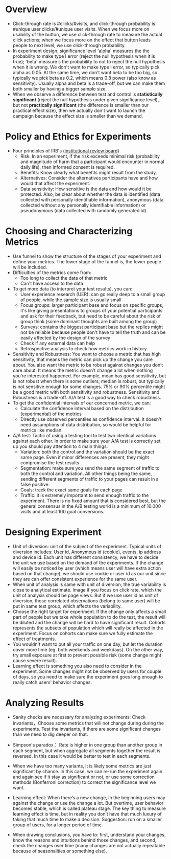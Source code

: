 # Overview
* Click-through rate is #clicks/#visits, and click-through probability is #unique user clicks/#unique user visits. When we focus more on usability of the button, we use click-through rate to measure the actual click actions; when we focus more on the effect that button leads people to next level, we use click-through probability.
* In experiment design, significance level 'alpha' measures the the probability to make type I error (reject the null hypothesis when it is true); 'beta' measure s the probability to not to reject the null hypothesis when it is wrong. We don't want to make type I error, so typically pick alpha as 0.05. At the same time, we don't want beta to be too big, so typically we pick beta as 0.2, which means 0.8 power (also know as sensitivity). Usually alpha and beta is a trade-off, but we can make them both smaller by having a bigger sample size.
* When we observe a difference between test and control is **statistically significant** (reject the null hypothesis under given significance level), but not **practically significant** (the difference is smaller than our practical effect size), then we actually don't want to launch the campaign because the effect size is smaller than we demand.

# Policy and Ethics for Experiments
* Four principles of IRB's ([institutional review board](https://en.wikipedia.org/wiki/Institutional_review_board))
  * Risk: In an experiment, if the risk exceeds minimal risk (probability and magnitude of harm that a participant would encounter in normal daily life), then informed consent is required.
  * Benefits: Know clearly what benefits might result from the study.
  * Alternatives: Consider the alternatives participants have and how would that affect the experiment.
  * Data sensitivity: How sensitive is the data and how would it be protected. Also, be clear about whether the data is identified (data collected with personally identifiable information), anonymous (data collected without any personally identifiable information) or pseudonymous (data collected with randomly generated id).

# Choosing and Characterizing Metrics
* Use funnel to show the structure of the stages of your experiment and define your metrics. The lower stage of the funnel is, the fewer people will be included.
* Difficulties of the metrics come from:
  * Too long to collect the data of that metric
  * Can't have access to the data
* To get more data (to interpret your test results), you can:
  * User experience research (UER): can go really deep to a small group of people, while the sample size is usually small
  * Focus groups: larger participant base and focus on specific groups, it's like giving presentations to groups of your potential participants and ask for their feedback, but need to be careful about the risk of group think (some dominant thoughts are built among the group)
  * Surveys: contains the biggest participant base but the replies might not be reliable because people don't have to tell the truth and can be easily affected by the design of the survey
  * Check if any external data can help
  * Retrospective analysis to check how metrics work in history.
* Sensitivity and Robustness: You want to choose a metric that has high sensitivity, that means the metric can pick up the change you care about. You also want the metric to be robust against changes you don’t care about. It means the metric doesn’t change a lot when nothing you’re interested happened. For example, mean has good sensitivity, but is not robust when there is some outliers; median is robust, but typically is not sensitive enough for some changes. 75% or 90% percentile might be a good metric with both sensitivity and robustness. Sensitivity and Robustness is a trade-off. A/A test is a good way to check robustness.
* To get the confidential intervals of our concerned metric, we can:
  * Calculate the confidence interval based on the distribution (experimental) of the metrics
  * Directly use observed percentiles as confidence interval. It doesn't need assumptions of data distribution, so would be helpful for metrics like median.
* A/A test: Tactic of using a testing tool to test two identical variations against each other. In order to make sure your A/A test is correctly set up you should pay attention to 4 main things:
  * Variation: both the control and the variation should be the exact same page. Even if minor differences are present, they might compromise the test results
  * Segmentation: make sure you send the same segment of traffic to both the control and variation. All other things being the same, sending different segments of traffic to your pages can result in a false positive.
  * Goals: track the exact same goals for each page
  * Traffic: it is extremely important to send enough traffic to the experiment. There is no fixed amount that is considered best, but the general consensus in the A/B testing world is a minimum of 10.000 visits and at least 100 goal conversions.


# Designing Experiment
* Unit of diversion: unit of the subject of the experiment. Typical units of diversion includes: User id, Anonymous id (cookie), events, ip address and device id. Each unit has different consistency, we have to decide the unit we use based on the demand of the experiments. If the change will easily be noticed by user (which means user will have extra action based on that change), we should use cookie or user id as our unit since they are can offer consistent experience for the same user.
* When unit of analysis is same with unit of diversion, the true variability is close to analytical estimate. Image if you focus on click rate, which the unit of analysis should be page views. But if we use user id as unit of diversion, those correlated observations (belong to same user) will be put in same test group, which affects the variability.
* Choose the right target for experiment. If the change only affects a small part of people but we take whole population to do the test, the result will be diluted and the change will be hard to have significant result. Cohorts represents the subsets of population which will really be affected in the experiment. Focus on cohorts can make sure we fully estimate the effect of treatments.
* You wouldn't want to put all your traffic on one day, but let the duration cover more time (eg. both weekends and weekdays). On the other way, try small exposure at first to prevent possible risk (some change might cause severe result).
* Learning effect is something you also need to consider in the experiment. Some changes might not be observed by users for couple of days, so you need to make sure the experiment goes long enough to really catch users' behavior changes.


# Analyzing Results
* Sanity checks are necessary for analyzing experiments: Check invariants，Choose some metrics that will not change during during the experiments. Test the invariants, if there are some significant changes than we need to dig deeper on that.

* Simpson's paradox： Rate is higher in one group than another group in each segment, but when aggregate all segments together the result is reversed. In this case it would be better to test in each segments.

* When we have too many variants, it is likely some metrics are just significant by chance. In this case, we can re-run the experiment again and again see if it stay as significant or not, or use some correction methods (Bonferroni correction) to correct the significance level we want.

* Learning effect: When there’s a new change, in the beginning users may against the change or use the change a lot. But overtime, user behavior becomes stable, which is called plateau stage. The key thing to measure learning effect is time, but in reality you don’t have that much luxury of taking that much time to make a decision. Suggestion: run on a smaller group of users, for a longer period of time.

* When drawing conclusions, you have to: first, understand your changes, know the reasons and intuitions behind those changes, and second, check the changes over time (many changes are not actually repeatable because of seasonalities or something else).
